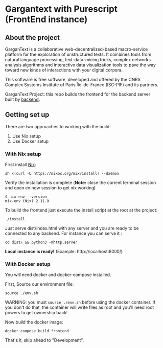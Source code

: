 # Gargantext with Purescript (FrontEnd instance)

## About the project

GarganText is a collaborative web-decentralized-based macro-service
platform for the exploration of unstructured texts. It combines tools
from natural language processing, text-data-mining tricks, complex
networks analysis algorithms and interactive data visualization tools to
pave the way toward new kinds of interactions with your digital corpora.

This software is free software, developed and offered by the CNRS
Complex Systems Institute of Paris Île-de-France (ISC-PIF) and its
partners.

GarganText Project: this repo builds the
frontend for the backend server built by
[backend](https://gitlab.iscpif.fr/gargantext/haskell-gargantext).


## Getting set up

There are two approaches to working with the build:

1. Use Nix setup
2. Use Docker setup

### With Nix setup

First install [Nix](https://nixos.org/download.html): 

```shell
sh <(curl -L https://nixos.org/nix/install) --daemon
```

Verify the installation is complete (**Note:** close the current terminal session and open en new session to get nix working)
```shell
$ nix-env --version
nix-env (Nix) 2.11.0
```

To build the frontend just execute the install script at the root at the project:
```
./install
```
Just serve dist/index.html with any server and you are ready to be
connected to any backend. For instance you can serve it :

```
cd dist/ && python3 -mhttp.server
```

**Local instance is ready!** (Example: http://localhost:8000/)


### With Docker setup

You will need docker and docker-compose installed.

First, Source our environment file:

```shell
source ./env.sh
```

WARNING: you must `source ./env.sh` before using the docker
container. If you don't do that, the container will write files as
root and you'll need root powers to get ownership back!

Now build the docker image:

```shell
docker compose build frontend
```

That's it, skip ahead to "Development".

